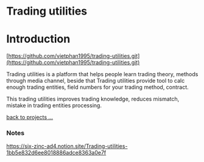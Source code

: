 # Trading utilities

# Introduction

[https://github.com/vietphan1995/trading-utilities.git](https://github.com/vietphan1995/trading-utilities.git)

Trading utilities is a platform that helps people learn trading theory, methods through media channel, beside that Trading utilities provide tool to calc enough trading entities, field numbers for your trading method, contract. 

This trading utilities improves trading knowledge, reduces mismatch, mistake in trading entities processing.

[back to projects …](https://github.com/vietphan1995/projects)

### Notes
https://six-zinc-ad4.notion.site/Trading-utilities-1bb5e832d6ee8018886adce8363a0e7f